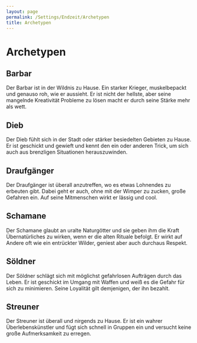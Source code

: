 ```yaml
---
layout: page
permalink: /Settings/Endzeit/Archetypen
title: Archetypen
---
```


# Archetypen

## Barbar

Der Barbar ist in der Wildnis zu Hause. Ein starker Krieger, muskelbepackt und genauso roh, wie er aussieht. Er ist nicht der hellste, aber seine mangelnde Kreativität Probleme zu lösen macht er durch seine Stärke mehr als wett.

## Dieb

Der Dieb fühlt sich in der Stadt oder stärker besiedelten Gebieten zu Hause. Er ist geschickt und gewieft und kennt den ein oder anderen Trick, um sich auch aus brenzligen Situationen herauszuwinden.

## Draufgänger

Der Draufgänger ist überall anzutreffen, wo es etwas Lohnendes zu erbeuten gibt. Dabei geht er auch, ohne mit der Wimper zu zucken, große Gefahren ein. Auf seine Mitmenschen wirkt er lässig und cool.

## Schamane

Der Schamane glaubt an uralte Naturgötter und sie geben ihm die Kraft Übernatürliches zu wirken, wenn er die alten Rituale befolgt. Er wirkt auf Andere oft wie ein entrückter Wilder, geniest aber auch durchaus Respekt.

## Söldner

Der Söldner schlägt sich mit möglichst gefahrlosen Aufträgen durch das Leben. Er ist geschickt im Umgang mit Waffen und weiß es die Gefahr für sich zu minimieren. Seine Loyalität gilt demjenigen, der ihn bezahlt.

## Streuner

Der Streuner ist überall und nirgends zu Hause. Er ist ein wahrer Überlebenskünstler und fügt sich schnell in Gruppen ein und versucht keine große Aufmerksamkeit zu erregen.
